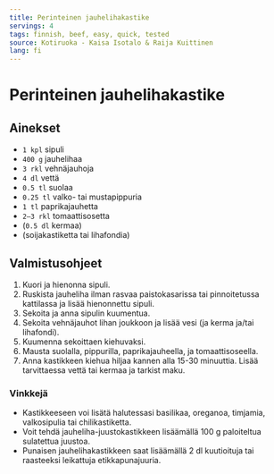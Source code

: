 ```yaml
---
title: Perinteinen jauhelihakastike
servings: 4
tags: finnish, beef, easy, quick, tested
source: Kotiruoka - Kaisa Isotalo & Raija Kuittinen
lang: fi
---
```


# Perinteinen jauhelihakastike

## Ainekset

- `1 kpl` sipuli
- `400 g` jauhelihaa
- `3 rkl` vehnäjauhoja
- `4 dl` vettä
- `0.5 tl` suolaa
- `0.25 tl` valko- tai mustapippuria
- `1 tl` paprikajauhetta
- `2–3 rkl` tomaattisosetta
- (`0.5 dl` kermaa)
- (soijakastiketta tai lihafondia)

## Valmistusohjeet

1. Kuori ja hienonna sipuli.
1. Ruskista jauheliha ilman rasvaa paistokasarissa tai pinnoitetussa kattilassa ja lisää hienonnettu sipuli.
1. Sekoita ja anna sipulin kuumentua.
1. Sekoita vehnäjauhot lihan joukkoon ja lisää vesi (ja kerma ja/tai lihafondi).
1. Kuumenna sekoittaen kiehuvaksi.
1. Mausta suolalla, pippurilla, paprikajauheella, ja tomaattisoseella.
1. Anna kastikkeen kiehua hiljaa kannen alla 15-30 minuuttia. Lisää tarvittaessa vettä tai kermaa ja tarkist maku.

### Vinkkejä

- Kastikkeeseen voi lisätä halutessasi basilikaa, oreganoa, timjamia, valkosipulia tai chilikastiketta.
- Voit tehdä jauheliha-juustokastikkeen lisäämällä 100 g paloiteltua sulatettua juustoa.
- Punaisen jauhelihakastikkeen saat lisäämällä 2 dl kuutioituja tai raasteeksi leikattuja etikkapunajuuria.
